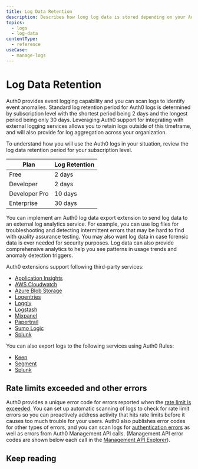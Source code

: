 ```yaml
---
title: Log Data Retention
description: Describes how long log data is stored depending on your Auth0 plan.
topics:
  - logs
  - log-data
contentType:
  - reference
useCase:
  - manage-logs
---
```

# Log Data Retention

Auth0 provides event logging capability and you can scan logs to identify event anomalies. Standard log retention period for Auth0 logs is determined by subscription level with the shortest period being 2 days and the longest period being only 30 days. Leveraging Auth0 support for integrating with external logging services allows you to retain logs outside of this timeframe, and will also provide for log aggregation across your organization.

To understand how you will use the Auth0 logs in your situation, review the log data retention period for your subscription level.

Plan | Log Retention
-----|--------------
Free | 2 days
Developer | 2 days
Developer Pro | 10 days
Enterprise | 30 days

You can implement am Auth0 log data export extension to send log data to an external log analytics service. For example, you can use log files for troubleshooting and detecting intermittent errors that may be hard to find with quality assurance testing. You may also want log data in case forensic data is ever needed for security purposes. Log data can also provide comprehensive analytics to help you see patterns in usage trends and anomaly detection triggers.

Auth0 extensions support following third-party services:

- [Application Insights](/extensions/application-insight)
- [AWS Cloudwatch](/extensions/cloudwatch)
- [Azure Blob Storage](/extensions/azure-blob-storage)
- [Logentries](/extensions/logentries)
- [Loggly](/extensions/loggly)
- [Logstash](/extensions/logstash)
- [Mixpanel](/extensions/mixpanel)
- [Papertrail](/extensions/papertrail)
- [Sumo Logic](/extensions/sumologic)
- [Splunk](/extensions/splunk)

You can also export logs to the following services using Auth0 Rules:

* [Keen](/monitoring/guides/send-events-to-keenio)
* [Segment](/monitoring/guides/send-events-to-segment)
* [Splunk](/monitoring/guides/send-events-to-splunk)

## Rate limits exceeded and other errors

Auth0 provides a unique error code for errors reported when the [rate limit is exceeded](/policies/rate-limits#exceeding-the-rate-limit). You can set up automatic scanning of logs to check for rate limit errors so you can proactively address activity that hits rate limits before it causes too much trouble for your users. Auth0 also publishes error codes for other types of errors, and you can scan logs for [authentication errors](/libraries/error-messages) as well as errors from Auth0 Management API calls. (Management API error codes are shown below each call in the [Management API Explorer](/api/management/v2)).

## Keep reading

